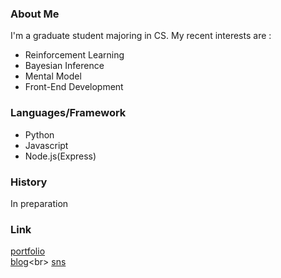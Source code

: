 ### About Me

I'm a graduate student majoring in CS. 
My recent interests are :
- Reinforcement Learning
- Bayesian Inference
- Mental Model
- Front-End Development

### Languages/Framework

- Python
- Javascript
- Node.js(Express)

### History

In preparation

### Link

[portfolio](https://www.resume.id/yudai_yamamoto)<br>
[blog](https://note.com/_yy616_)<br>
[sns](https://twitter.com/_yy616)

<!--
**pythagoras-yamamoto/pythagoras-yamamoto** is a ✨ _special_ ✨ repository because its `README.md` (this file) appears on your GitHub profile.

Here are some ideas to get you started:

- 🔭 I’m currently working on ...
- 🌱 I’m currently learning ...
- 👯 I’m looking to collaborate on ...
- 🤔 I’m looking for help with ...
- 💬 Ask me about ...
- 📫 How to reach me: ...
- 😄 Pronouns: ...
- ⚡ Fun fact: ...
-->
